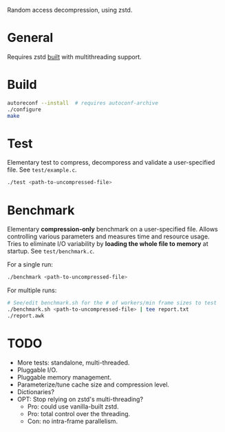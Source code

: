 Random access decompression, using zstd.

# General

Requires zstd
[built](https://github.com/facebook/zstd/tree/v1.4.9/lib#multithreading-support)
with multithreading support.

# Build

```sh
autoreconf --install  # requires autoconf-archive
./configure
make
```

# Test

Elementary test to compress, decomporess and validate a user-specified file. See
`test/example.c`.

```sh
./test <path-to-uncompressed-file>
```

# Benchmark

Elementary **compression-only** benchmark on a user-specified file. Allows
controlling various parameters and measures time and resource usage. Tries to
eliminate I/O variability by **loading the whole file to memory** at startup.
See `test/benchmark.c`.

For a single run:

```sh
./benchmark <path-to-uncompressed-file>
```

For multiple runs:

```sh
# See/edit benchmark.sh for the # of workers/min frame sizes to test
./benchmark.sh <path-to-uncompressed-file> | tee report.txt
./report.awk
```

# TODO

- More tests: standalone, multi-threaded.
- Pluggable I/O.
- Pluggable memory management.
- Parameterize/tune cache size and compression level.
- Dictionaries?
- OPT: Stop relying on zstd's multi-threading?
  - Pro: could use vanilla-built zstd.
  - Pro: total control over the threading.
  - Con: no intra-frame parallelism.
